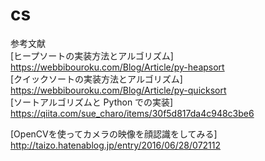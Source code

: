 # cs
参考文献  
[ヒープソートの実装方法とアルゴリズム]  https://webbibouroku.com/Blog/Article/py-heapsort  
[クイックソートの実装方法とアルゴリズム] https://webbibouroku.com/Blog/Article/py-quicksort  
[ソートアルゴリズムと Python での実装] https://qiita.com/sue_charo/items/30f5d817da4c948c3be6  

[OpenCVを使ってカメラの映像を顔認識をしてみる] http://taizo.hatenablog.jp/entry/2016/06/28/072112  